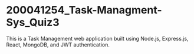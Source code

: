 # 200041254_Task-Managment-Sys_Quiz3
This is a Task Management web application built using Node.js, Express.js, React, MongoDB, and JWT authentication.
